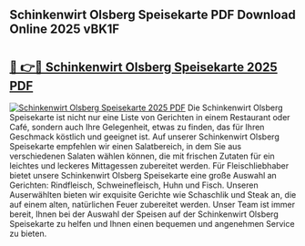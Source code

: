 ## Schinkenwirt Olsberg Speisekarte PDF Download Online 2025 vBK1F

# <h2><a href="http://gccoz1.nevu.top/?p=Schinkenwirt+Olsberg+Speisekarte">🔗 👉🔴 Schinkenwirt Olsberg Speisekarte 2025 PDF</a></h2>

[![Schinkenwirt Olsberg Speisekarte 2025 PDF](https://i.imgur.com/dBaPXMq.png)](http://gccoz1.nevu.top/?p=Schinkenwirt+Olsberg+Speisekarte)
Die Schinkenwirt Olsberg Speisekarte ist nicht nur eine Liste von Gerichten in einem Restaurant oder Café, sondern auch Ihre Gelegenheit, etwas zu finden, das für Ihren Geschmack köstlich und geeignet ist. Auf unserer Schinkenwirt Olsberg Speisekarte empfehlen wir einen Salatbereich, in dem Sie aus verschiedenen Salaten wählen können, die mit frischen Zutaten für ein leichtes und leckeres Mittagessen zubereitet werden. Für Fleischliebhaber bietet unsere Schinkenwirt Olsberg Speisekarte eine große Auswahl an Gerichten: Rindfleisch, Schweinefleisch, Huhn und Fisch. Unseren Auserwählten bieten wir exquisite Gerichte wie Schaschlik und Steak an, die auf einem alten, natürlichen Feuer zubereitet werden. Unser Team ist immer bereit, Ihnen bei der Auswahl der Speisen auf der Schinkenwirt Olsberg Speisekarte zu helfen und Ihnen einen bequemen und angenehmen Service zu bieten.
